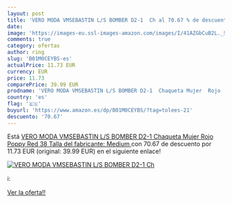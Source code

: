 ```yaml
---
layout: post
title: 'VERO MODA VMSEBASTIN L/S BOMBER D2-1  Ch al 70.67 % de descuento'
date: 
image: 'https://images-eu.ssl-images-amazon.com/images/I/41AZGbCuB2L._SL200_.jpg'
comments: true
category: ofertas
author: ring
slug: 'B01M0CEYBS-es'
actualPrice: 11.73 EUR
currency: EUR
price: 11.73
comparePrice: 39.99 EUR
prodname: 'VERO MODA VMSEBASTIN L/S BOMBER D2-1  Chaqueta Mujer  Rojo  Poppy Red   38  Talla del fabricante: Medium '
country: 'es'
flag: '🇪🇸'
buyurl: 'https://www.amazon.es/dp/B01M0CEYBS/?tag=tolees-21'
descuento: '70.67'
---
```


Está [VERO MODA VMSEBASTIN L/S BOMBER D2-1  Chaqueta Mujer  Rojo  Poppy Red   38  Talla del fabricante: Medium ](https://www.amazon.es/dp/B01M0CEYBS/?tag=tolees-21) con 70.67 de descuento por 11.73 EUR (original: 39.99 EUR) en el siguiente enlace!

[![VERO MODA VMSEBASTIN L/S BOMBER D2-1  Ch](https://images-eu.ssl-images-amazon.com/images/I/41AZGbCuB2L._SL200_.jpg)](https://www.amazon.es/dp/B01M0CEYBS/?tag=tolees-21)

ℹ️:


[Ver la oferta!!](https://www.amazon.es/dp/B01M0CEYBS/?tag=tolees-21)
